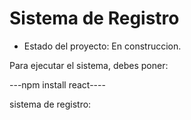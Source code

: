 <h1> Sistema de Registro</h1>

- Estado del proyecto: En construccion.

Para ejecutar el sistema, debes poner:

---npm install react----

sistema de registro: 
